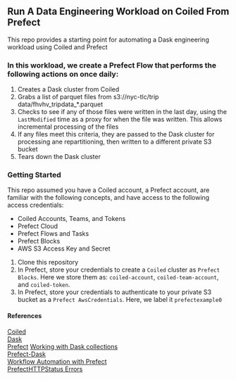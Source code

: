 ## Run A Data Engineering Workload on Coiled From Prefect

This repo provides a starting point for automating a Dask engineering workload using Coiled and Prefect

### In this workload, we create a Prefect Flow that performs the following actions on once daily:
1.  Creates a Dask cluster from Coiled 
2.  Grabs a list of parquet files from s3://nyc-tlc/trip data/fhvhv_tripdata_*.parquet  
3. Checks to see if any of those files were written in the last day, using the `LastModified` time as a proxy for when the file was written.  This allows incremental processing of the files
4. If any files meet this criteria, they are passed to the Dask cluster for processing ane repartitioning, then written to a different private S3 bucket
5. Tears down the Dask cluster



### Getting Started
This repo assumed you have a Coiled account, a Prefect account, are familiar with the following concepts, and have access to the following access credentials:

- Coiled Accounts, Teams, and Tokens 
- Prefect Cloud
- Prefect Flows and Tasks
- Prefect Blocks
- AWS S3 Access Key and Secret


1.  Clone this repository
2.  In Prefect, store your credentials to create a `Coiled` cluster as `Prefect Blocks`.  Here we store them as:  `coiled-account`, `coiled-team-account`, and `coiled-token`.
3.  In Prefect, store your credentials to authenticate to your private S3 bucket as a `Prefect AwsCredentials`.  Here, we label it `prefectexample0`



#### References  
[Coiled](https://www.coiled.io)  
[Dask](https://www.dask.org)  
[Prefect](https://www.prefect.io/)
[Working with Dask collections](https://docs.coiled.io/user_guide/examples/prefect-v2.html#working-with-dask-collections)  
[Prefect-Dask](https://prefecthq.github.io/prefect-dask/#distributing-dask-collections-across-workers)   
[Workflow Automation with Prefect](https://docs.coiled.io/user_guide/examples/prefect-v2.html#computing-dask-collections)  
[PrefectHTTPStatus Errors](https://discourse.prefect.io/t/how-can-i-resolve-this-error-prefecthttpstatuserror-on-prefect-2-3-1-dasktaskrunner/1541/5)  

